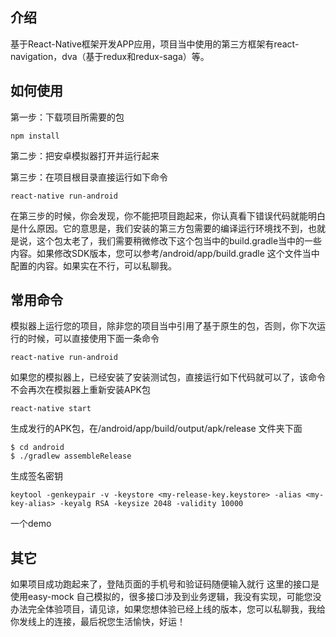 ## 介绍
基于React-Native框架开发APP应用，项目当中使用的第三方框架有react-navigation，dva（基于redux和redux-saga）等。


## 如何使用
第一步：下载项目所需要的包
```
npm install
```

第二步：把安卓模拟器打开并运行起来

第三步：在项目根目录直接运行如下命令
```
react-native run-android
```
在第三步的时候，你会发现，你不能把项目跑起来，你认真看下错误代码就能明白是什么原因。它的意思是，我们安装的第三方包需要的编译运行环境找不到，也就是说，这个包太老了，我们需要稍微修改下这个包当中的build.gradle当中的一些内容。如果修改SDK版本，您可以参考/android/app/build.gradle 这个文件当中配置的内容。如果实在不行，可以私聊我。


## 常用命令

模拟器上运行您的项目，除非您的项目当中引用了基于原生的包，否则，你下次运行的时候，可以直接使用下面一条命令
```
react-native run-android
```

如果您的模拟器上，已经安装了安装测试包，直接运行如下代码就可以了，该命令不会再次在模拟器上重新安装APK包
```
react-native start
```

生成发行的APK包，在/android/app/build/output/apk/release 文件夹下面
```
$ cd android
$ ./gradlew assembleRelease
```

生成签名密钥
```
keytool -genkeypair -v -keystore <my-release-key.keystore> -alias <my-key-alias> -keyalg RSA -keysize 2048 -validity 10000
```
一个demo

## 其它
如果项目成功跑起来了，登陆页面的手机号和验证码随便输入就行
这里的接口是使用easy-mock 自己模拟的，很多接口涉及到业务逻辑，我没有实现，可能您没办法完全体验项目，请见谅，如果您想体验已经上线的版本，您可以私聊我，我给你发线上的连接，最后祝您生活愉快，好运！